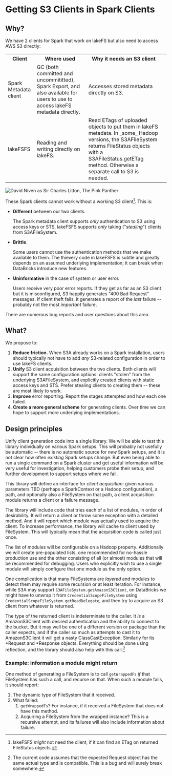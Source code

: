 # Getting S3 Clients in Spark Clients

## Why?

We have 2 clients for Spark that work on lakeFS but also need to access AWS
S3 directly:

<table>
  <tr>
	<th>Client</th><th>Where used</th><th>Why it needs an S3 client</th>
  </tr><tr>
	<td>Spark Metadata client</td>
	<td>
	  GC (both committed and uncommititted), Spark Export, and also
      available for users to use to access lakeFS metadata directly.
	</td><td>
	  Accesses stored metadata directly on S3.
	  <td>
  </tr><tr>
	<td>
	  lakeFSFS
	</td>
	<td>
	  Reading and writing directly on lakeFS.
	</td>
	<td>
	  Read ETags of uploaded objects to put them in lakeFS metadata.  In
      _some_ Hadoop versions, the S3AFileSystem returns FileStatus objects
      with a S3AFileStatus.getETag method.  Otherwise a separate call to S3
      is needed.
	</td>
  </tr>
</table>

![David Niven as Sir Charles Litton, The Pink Panther][pink-panther-img]

These Spark clients cannot work without a working S3 client[^1].  This is:

* **Different** between our two clients.

  The Spark metadata client supports _only_ authentication to S3 using
  access keys or STS, lakeFSFS supports _only_ taking ("_stealing_") clients
  from S3AFileSystem.

* **Brittle**.

  Some users cannot use the authentication methods that we make available to
  them.  The thievery code in lakeFSFS is subtle and greatly depends on an
  assumed underlying implementation; it can break when DataBricks introduce
  new features.
* **Uninformative** in the case of system or user error.

  Users receive very poor error reports.  If they get as far as an S3 client
  but it is misconfigured, S3 happily generates "400 Bad Request" messages.
  If client theft fails, it generates a report of the _last_ failure --
  probably not the most _important_ failure.

There are numerous bug reports and user questions about this area.

## What?

We propose to:

1. **Reduce friction.**  When S3A already works on a Spark installation,
   users should typically not have to add _any_ S3-related configuration in
   order to use lakeFS clients.
1. **Unify** S3 client acquisition between the two clients.  Both clients will
   support the same configuration options: clients "stolen" from the
   underlying S3AFileSystem, and explicitly created clients with static
   access keys and STS.  Prefer stealing clients to creating them -- these
   are most likely to work.
1. **Improve** error reporting.  Report the stages attempted and how each
   one failed.
1. **Create a more general scheme** for generating clients.  Over time we
   can hope to support more underlying implementations.

## Design principles

Unify client generation code into a single library.  We will be able to test
this library individually on various Spark setups.  This will probably not
usefully be automatic -- there is no automatic source for _new_ Spark
setups, and it is not clear how often _existing_ Spark setups change.  But
even being able to run a single command on a Spark cluster and get useful
information will be very useful for investigation, helping customers probe
their setup, and further development to support setups where we fail.

This library will define an interface for _client acquisition_: given
various parameters TBD (perhaps a SparkContext or a Hadoop configuration), a
path, and optionally also a FileSystem on that path, a client acquisition
module returns a client or a failure message.

The library will include code that tries each of a list of modules, in order
of desirability.  It will return a client or throw some exception with a
detailed method.  And it will report which module was actually used to
acquire the client.  To increase performance, the library will cache to
client used by FileSystem.  This will typically mean that the acquisition
code is called just once.

The list of modules will be configurable on a Hadoop property.  Additionally
we will create pre-populated lists, one recommended for no-hassle production
use and the other consisting of all (or almost) modules that will be
recommended for debugging.  Users who explicitly wish to use a single module
will simply configure that one module as the only option.

One complication is that many FileSystems are _layered_ and modules to
detect them may require some recursion or at least iteration.  For instance,
while S3A may support `S3AFileSystem.getAmazonS3Client`, on DataBricks we
might have to unwrap it from `CredentialScopeFileSystem` using
`CredentialScopeFileSystem.getReadDelegate`, and then try to acquire an S3
client from whatever is returned.

The type of the returned client is indeterminate to the caller.  It _is_ a
AmazonS3Client with desired authentication and the ability to connect to the
bucket.  But it may well be one of a different version or package than the
caller expects, and if the caller so much as attempts to cast it to
AmazonS3Client it will get a nasty ClassCastException.  Similarly for its
*Request and *Response objects.  Everything should be done using reflection,
and the library should also help with this call.[^2]

[^2]: The current code assumes that the expected Request object has the same
    actual type and is compatible.  This is a bug and will surely break
    somewhere.

### Example: information a module might return

One method of generating a FileSystem is to call `getWrappedFs` _if_ that
FileSystem has such a call, and recurse on that.  When such a module fails,
it should report:

1. The dynamic type of FileSystem that it received.
1. What failed:
   1. `getWrappedFs`?  For instance, if it received a FileSystem that does
      not have this method.
   1. Acquiring a FileSystem from the wrapped instance?  This is a recursive
      attempt, and its failures will also include information about failure.


[pink-panther-img]:  https://static.wikia.nocookie.net/pinkpanther/images/7/76/David_Niven_-_01.webp/revision/latest?cb=20220531105637

[^1]: lakeFSFS _might_ not need the client, if it can find an ETag on
    returned FileStatus objects.
